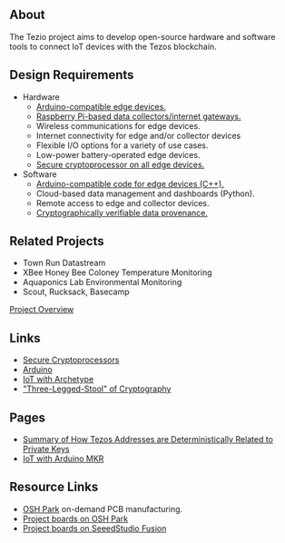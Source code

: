 ## About

The Tezio project aims to develop open-source hardware and software tools to connect IoT devices with the Tezos blockchain. 

## Design Requirements

* Hardware
  - [Arduino-compatible edge devices.](https://arduino.cc)
  - [Raspberry Pi-based data collectors/internet gateways.](https://www.raspberrypi.org)
  - Wireless communications for edge devices.
  - Internet connectivity for edge and/or collector devices
  - Flexible I/O options for a variety of use cases.
  - Low-power battery-operated edge devices. 
  - [Secure cryptoprocessor on all edge devices.](pages/cryptoprocessor.md)
* Software
  - [Arduino-compatible code for edge devices (C++).](https://arduino.cc)
  - Cloud-based data management and dashboards (Python).
  - Remote access to edge and collector devices.
  - [Cryptographically verifiable data provenance.](tezos_crypto_intro.md)

## Related Projects

* Town Run Datastream
* XBee Honey Bee Coloney Temperature Monitoring
* Aquaponics Lab Environmental Monitoring
* Scout, Rucksack, Basecamp





[Project Overview](project_overview.md)

## Links

* [Secure Cryptoprocessors](https://en.wikipedia.org/wiki/Secure_cryptoprocessor)
* [Arduino](https://arduino.cc)
* [IoT with Archetype](https://docs.archetype-lang.org/contract-library/iot/switch)
* ["Three-Legged-Stool" of Cryptography](https://ww1.microchip.com/downloads/en/DeviceDoc/Atmel-8972-CryptoAuth-3-Legged-Stool-Article.pdf)

## Pages

* [Summary of How Tezos Addresses are Deterministically Related to Private Keys](tezos_crypto_intro.md)
* [IoT with Arduino MKR](arduino_iot.md)

## Resource Links
* [OSH Park](https://oshpark.com/) on-demand PCB manufacturing.
* [Project boards on OSH Park](https://oshpark.com/profiles/AetherBot)
* [Project boards on SeeedStudio Fusion](https://www.seeedstudio.com/Langstroth-Bee-Hive-Deep-Frame-Foundation-g-1102593)
